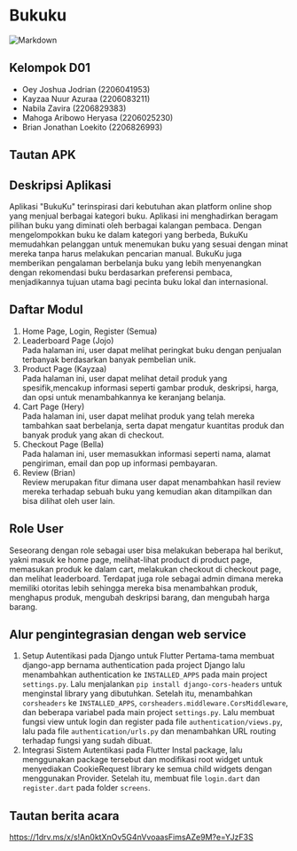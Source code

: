 # Bukuku
![Markdown](https://build.appcenter.ms/v0.1/apps/6c513354-5490-4a91-98a2-c38ebe083294/branches/main/badge)

## Kelompok D01
- Oey Joshua Jodrian (2206041953)
- Kayzaa Nuur Azuraa (2206083211)
- Nabila Zavira (2206829383)
- Mahoga Aribowo Heryasa (2206025230)
- Brian Jonathan Loekito (2206826993)

## Tautan APK


## Deskripsi Aplikasi
Aplikasi "BukuKu" terinspirasi dari kebutuhan akan platform online shop yang menjual berbagai kategori buku. Aplikasi ini menghadirkan beragam pilihan buku yang diminati oleh berbagai kalangan pembaca. Dengan mengelompokkan buku ke dalam kategori yang berbeda, BukuKu memudahkan pelanggan untuk menemukan buku yang sesuai dengan minat mereka tanpa harus melakukan pencarian manual. BukuKu juga memberikan pengalaman berbelanja buku yang lebih menyenangkan dengan rekomendasi buku berdasarkan preferensi pembaca, menjadikannya tujuan utama bagi pecinta buku lokal dan internasional.

## Daftar Modul
1. Home Page, Login, Register (Semua) <br> 
2. Leaderboard Page (Jojo) <br>
Pada halaman ini, user dapat melihat peringkat buku dengan penjualan terbanyak berdasarkan banyak pembelian unik. 
3. Product Page (Kayzaa) <br>
Pada halaman ini, user dapat melihat detail produk yang spesifik,mencakup informasi seperti gambar produk, deskripsi, harga, dan opsi untuk menambahkannya ke keranjang belanja.
4. Cart Page (Hery) <br>
Pada halaman ini, user dapat melihat produk yang telah mereka tambahkan saat berbelanja, serta dapat mengatur kuantitas produk dan banyak produk yang akan di checkout.
6. Checkout Page (Bella) <br>
Pada halaman ini, user memasukkan informasi seperti nama, alamat pengiriman, email dan pop up informasi pembayaran. 
7. Review (Brian) <br>
Review merupakan fitur dimana user dapat menambahkan hasil review mereka terhadap sebuah buku yang kemudian akan ditampilkan dan bisa dilihat oleh user lain.

## Role User
Seseorang dengan role sebagai user bisa melakukan beberapa hal berikut, yakni masuk ke home page, melihat-lihat product di product page, memasukan produk ke dalam cart, melakukan checkout di checkout page, dan melihat leaderboard. Terdapat juga role sebagai admin dimana mereka memiliki otoritas lebih sehingga mereka bisa menambahkan produk, menghapus produk, mengubah deskripsi barang, dan mengubah harga barang.

## Alur pengintegrasian dengan web service
1. Setup Autentikasi pada Django untuk Flutter
Pertama-tama membuat django-app bernama authentication pada project Django lalu menambahkan authentication ke `INSTALLED_APPS` pada main project `settings.py`. Lalu menjalankan `pip install django-cors-headers` untuk menginstal library yang dibutuhkan.
Setelah itu, menambahkan `corsheaders` ke `INSTALLED_APPS`, `corsheaders.middleware.CorsMiddleware`, dan beberapa variabel pada main project `settings.py`. Lalu membuat fungsi view untuk login dan register pada file `authentication/views.py`, lalu pada file `authentication/urls.py` dan menambahkan URL routing terhadap fungsi yang sudah dibuat.
2. Integrasi Sistem Autentikasi pada Flutter
Instal package, lalu menggunakan package tersebut dan modifikasi root widget untuk menyediakan CookieRequest library ke semua child widgets dengan menggunakan Provider. Setelah itu, membuat file `login.dart` dan `register.dart` pada folder `screens`.

## Tautan berita acara
https://1drv.ms/x/s!An0ktXnOv5G4nVvoaasFimsAZe9M?e=YJzF3S
